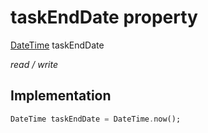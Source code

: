 


# taskEndDate property







[DateTime](https://api.flutter.dev/flutter/dart-core/DateTime-class.html) taskEndDate
  
_<span class="feature">read / write</span>_






## Implementation

```dart
DateTime taskEndDate = DateTime.now();
```







